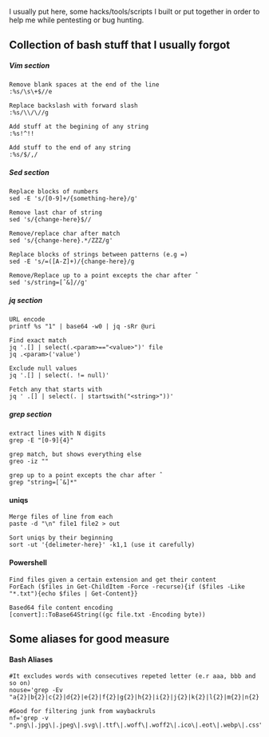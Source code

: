 I usually put here, some hacks/tools/scripts I built or put together in order to help me while pentesting or bug hunting.


## Collection of bash stuff that I usually forgot

##### Vim section
    Remove blank spaces at the end of the line
    :%s/\s\+$//e
    
    Replace backslash with forward slash
    :%s/\\/\//g

    Add stuff at the begining of any string
    :%s!^!!

    Add stuff to the end of any string
    :%s/$/,/
##### Sed section
    Replace blocks of numbers
    sed -E 's/[0-9]+/{something-here}/g'
    
    Remove last char of string
    sed 's/{change-here}$//
    
    Remove/replace char after match
    sed 's/{change-here}.*/ZZZ/g'

    Replace blocks of strings between patterns (e.g =)
    sed -E 's/=([A-Z]+)/{change-here}/g
	
	Remove/Replace up to a point excepts the char after ˆ
	sed 's/string=[ˆ&]//g'

##### jq section
    URL encode
    printf %s "1" | base64 -w0 | jq -sRr @uri

    Find exact match
    jq '.[] | select(.<param>=="<value>")' file
    jq .<param>('value')
    
    Exclude null values
    jq '.[] | select(. != null)'

    Fetch any that starts with
    jq ' .[] | select(. | startswith("<string>"))'

##### grep section
    extract lines with N digits
    grep -E "[0-9]{4}"

    grep match, but shows everything else
    greo -iz ""

	grep up to a point excepts the char after ˆ
	grep "string=[ˆ&]*"


#### uniqs
    Merge files of line from each
    paste -d "\n" file1 file2 > out

    Sort uniqs by their beginning
    sort -ut '{delimeter-here}' -k1,1 (use it carefully)

#### Powershell
    Find files given a certain extension and get their content
    ForEach ($files in Get-ChildItem -Force -recurse){if ($files -Like "*.txt"){echo $files | Get-Content}}

    Based64 file content encoding
    [convert]::ToBase64String((gc file.txt -Encoding byte))

## Some aliases for good measure

#### Bash Aliases
    #It excludes words with consecutives repeted letter (e.r aaa, bbb and so on)
    nouse='grep -Ev "a{2}|b{2}|c{2}|d{2}|e{2}|f{2}|g{2}|h{2}|i{2}|j{2}|k{2}|l{2}|m{2}|n{2}|o{2}|p{2}|q{2}|r{2}|s{2}|t{2}|u{2}|v{2}|w{2}|x{2}|y{2}|z{2}"'
    
    #Good for filtering junk from waybackruls
    nf='grep -v ".png\|.jpg\|.jpeg\|.svg\|.ttf\|.woff\|.woff2\|.ico\|.eot\|.webp\|.css"'